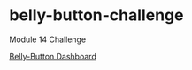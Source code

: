 # belly-button-challenge
Module 14 Challenge



[Belly-Button Dashboard](https://xoffvsg.github.io/belly-button-challenge/)

